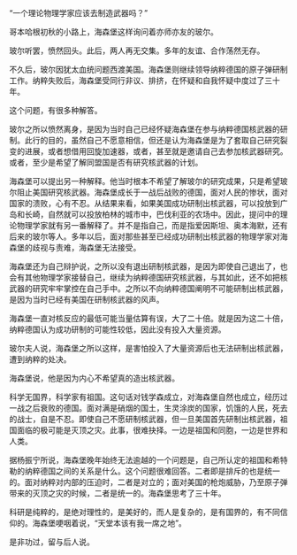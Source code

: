 “一个理论物理学家应该去制造武器吗？”

哥本哈根初秋的小路上，海森堡这样询问着亦师亦友的玻尔。

玻尔听罢，愤然回头。此后，两人再无交集。多年的友谊、合作荡然无存。

不久后，玻尔因犹太血统问题西渡美国。海森堡则继续领导纳粹德国的原子弹研制工作。纳粹失败后，海森堡受同行非议、排挤，在怀疑和自我怀疑中度过了三十年。

这个问题，有很多种解答。

玻尔之所以愤然离身，是因为当时自己已经怀疑海森堡在参与纳粹德国核武器的研制。此行的目的，虽然自己不愿意相信，但还是认为海森堡是为了套取自己研究裂变的进展，或者想借用回旋加速器，或者，甚至就是邀请自己去参加核武器研究。或者，至少是希望了解同盟国是否有研究核武器的计划。

海森堡可以提出另一种解释。他当时根本不希望了解玻尔的研究成果，只是希望玻尔阻止美国研究核武器。海森堡成长于一战后战败的德国，面对人民的惨状，面对国家的溃败，心有不忍。从结果来看，如果美国成功研制出核武器，可以投放到广岛和长崎，自然就可以投放柏林的城市中，巴伐利亚的农场中。因此，提问中的理论物理学家就有另一番解释了。并不是指自己，而是指爱因斯坦、奥本海默，还有后来的玻尔等人。多年以后，面对那些甚至已经成功研制出核武器的物理学家对海森堡的歧视与责难，海森堡无法接受。

海森堡还为自己辩护说，之所以没有退出研制核武器，是因为即使自己退出了，也会有其他物理学家接替自己，继续为纳粹德国研究核武器，与其如此，还不如把核武器的研究牢牢掌控在自己手中。之所以不向纳粹德国阐明不可能研制出核武器，是因为当时已经有美国在研制核武器的风声。

海森堡一直对核反应的最低可能当量估算有误，大了二十倍。就是因为这二十倍，纳粹德国认为成功研制的可能性较低，因此没有投入大量资源。

玻尔夫人说，海森堡之所以这样，是害怕投入了大量资源后也无法研制出核武器，遭到纳粹的处决。

海森堡说，他是因为内心不希望真的造出核武器。

科学无国界，科学家有祖国。这句话对钱学森成立，对海森堡自然也成立，经历过一战之后衰败的德国。面对满是硝烟的国土，生灵涂炭的国家，饥饿的人民，死去的战士，自是不忍。即使自己不愿研制核武器，但一旦美国首先研制出核武器，祖国面临的极可能是灭顶之灾。此事，很难抉择。一边是祖国和同胞，一边是世界和人类。

据杨振宁所说，海森堡晚年始终无法逾越的一个问题是，自己所认定的祖国和希特勒的纳粹德国之间的关系是什么。这个问题很难回答。二者即是排斥的也是统一的。面对纳粹对内部的压迫时，二者是对立的；面对美国的枪炮威胁，乃至原子弹带来的灭顶之灾的时候，二者是统一的。海森堡思考了三十年。

科研是纯粹的，是绝对理性的，是美好的，而人是复杂的，是有国界的，有不同信仰的。海森堡哽咽着说，“天堂本该有我一席之地”。

是非功过，留与后人说。
